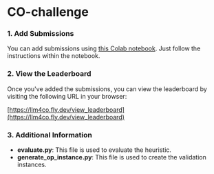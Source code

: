 # CO-challenge

### 1. Add Submissions

You can add submissions using [this Colab notebook](https://colab.research.google.com/drive/1WIMsyD9zg2MJRqXYCQocH3TsYQMs5e3E?usp=sharing). Just follow the instructions within the notebook.


### 2. View the Leaderboard

Once you've added the submissions, you can view the leaderboard by visiting the following URL in your browser:

[https://llm4co.fly.dev/view_leaderboard](https://llm4co.fly.dev/view_leaderboard)

### 3. Additional Information

- **evaluate.py**: This file is used to evaluate the heuristic.
- **generate_op_instance.py**: This file is used to create the validation instances.